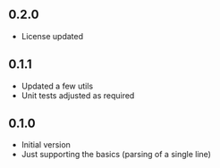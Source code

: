 ## 0.2.0

* License updated

## 0.1.1

* Updated a few utils
* Unit tests adjusted as required

## 0.1.0

* Initial version
* Just supporting the basics (parsing of a single line)
